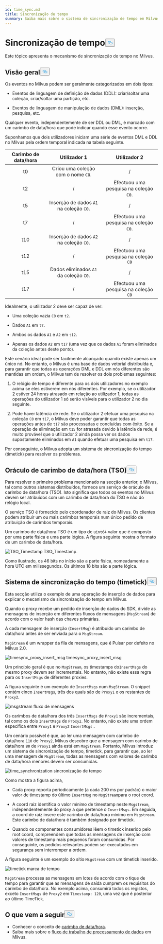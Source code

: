 ```yaml
---
id: time_sync.md
title: Sincronização de tempo
summary: Saiba mais sobre o sistema de sincronização de tempo em Milvus.
---
```

<h1 id="Time-Synchronization" class="common-anchor-header">Sincronização de tempo<button data-href="#Time-Synchronization" class="anchor-icon" translate="no">
      <svg translate="no"
        aria-hidden="true"
        focusable="false"
        height="20"
        version="1.1"
        viewBox="0 0 16 16"
        width="16"
      >
        <path
          fill="#0092E4"
          fill-rule="evenodd"
          d="M4 9h1v1H4c-1.5 0-3-1.69-3-3.5S2.55 3 4 3h4c1.45 0 3 1.69 3 3.5 0 1.41-.91 2.72-2 3.25V8.59c.58-.45 1-1.27 1-2.09C10 5.22 8.98 4 8 4H4c-.98 0-2 1.22-2 2.5S3 9 4 9zm9-3h-1v1h1c1 0 2 1.22 2 2.5S13.98 12 13 12H9c-.98 0-2-1.22-2-2.5 0-.83.42-1.64 1-2.09V6.25c-1.09.53-2 1.84-2 3.25C6 11.31 7.55 13 9 13h4c1.45 0 3-1.69 3-3.5S14.5 6 13 6z"
        ></path>
      </svg>
    </button></h1><p>Este tópico apresenta o mecanismo de sincronização de tempo no Milvus.</p>
<h2 id="Overview" class="common-anchor-header">Visão geral<button data-href="#Overview" class="anchor-icon" translate="no">
      <svg translate="no"
        aria-hidden="true"
        focusable="false"
        height="20"
        version="1.1"
        viewBox="0 0 16 16"
        width="16"
      >
        <path
          fill="#0092E4"
          fill-rule="evenodd"
          d="M4 9h1v1H4c-1.5 0-3-1.69-3-3.5S2.55 3 4 3h4c1.45 0 3 1.69 3 3.5 0 1.41-.91 2.72-2 3.25V8.59c.58-.45 1-1.27 1-2.09C10 5.22 8.98 4 8 4H4c-.98 0-2 1.22-2 2.5S3 9 4 9zm9-3h-1v1h1c1 0 2 1.22 2 2.5S13.98 12 13 12H9c-.98 0-2-1.22-2-2.5 0-.83.42-1.64 1-2.09V6.25c-1.09.53-2 1.84-2 3.25C6 11.31 7.55 13 9 13h4c1.45 0 3-1.69 3-3.5S14.5 6 13 6z"
        ></path>
      </svg>
    </button></h2><p>Os eventos no Milvus podem ser geralmente categorizados em dois tipos:</p>
<ul>
<li><p>Eventos de linguagem de definição de dados (DDL): criar/soltar uma coleção, criar/soltar uma partição, etc.</p></li>
<li><p>Eventos de linguagem de manipulação de dados (DML): inserção, pesquisa, etc.</p></li>
</ul>
<p>Qualquer evento, independentemente de ser DDL ou DML, é marcado com um carimbo de data/hora que pode indicar quando esse evento ocorre.</p>
<p>Suponhamos que dois utilizadores iniciam uma série de eventos DML e DDL no Milvus pela ordem temporal indicada na tabela seguinte.</p>
<table>
<thead>
<tr><th style="text-align:center">Carimbo de data/hora</th><th style="text-align:center">Utilizador 1</th><th style="text-align:center">Utilizador 2</th></tr>
</thead>
<tbody>
<tr><td style="text-align:center">t0</td><td style="text-align:center">Criou uma coleção com o nome <code translate="no">C0</code>.</td><td style="text-align:center">/</td></tr>
<tr><td style="text-align:center">t2</td><td style="text-align:center">/</td><td style="text-align:center">Efectuou uma pesquisa na coleção <code translate="no">C0</code>.</td></tr>
<tr><td style="text-align:center">t5</td><td style="text-align:center">Inserção de dados <code translate="no">A1</code> na coleção <code translate="no">C0</code>.</td><td style="text-align:center">/</td></tr>
<tr><td style="text-align:center">t7</td><td style="text-align:center">/</td><td style="text-align:center">Efectuou uma pesquisa na coleção <code translate="no">C0</code>.</td></tr>
<tr><td style="text-align:center">t10</td><td style="text-align:center">Inserção de dados <code translate="no">A2</code> na coleção <code translate="no">C0</code>.</td><td style="text-align:center">/</td></tr>
<tr><td style="text-align:center">t12</td><td style="text-align:center">/</td><td style="text-align:center">Efectuou uma pesquisa na coleção <code translate="no">C0</code></td></tr>
<tr><td style="text-align:center">t15</td><td style="text-align:center">Dados eliminados <code translate="no">A1</code> da coleção <code translate="no">C0</code>.</td><td style="text-align:center">/</td></tr>
<tr><td style="text-align:center">t17</td><td style="text-align:center">/</td><td style="text-align:center">Efectuou uma pesquisa na coleção <code translate="no">C0</code></td></tr>
</tbody>
</table>
<p>Idealmente, o utilizador 2 deve ser capaz de ver:</p>
<ul>
<li><p>Uma coleção vazia <code translate="no">C0</code> em <code translate="no">t2</code>.</p></li>
<li><p>Dados <code translate="no">A1</code> em <code translate="no">t7</code>.</p></li>
<li><p>Ambos os dados <code translate="no">A1</code> e <code translate="no">A2</code> em <code translate="no">t12</code>.</p></li>
<li><p>Apenas os dados <code translate="no">A2</code> em <code translate="no">t17</code> (uma vez que os dados <code translate="no">A1</code> foram eliminados da coleção antes deste ponto).</p></li>
</ul>
<p>Este cenário ideal pode ser facilmente alcançado quando existe apenas um único nó. No entanto, o Milvus é uma base de dados vetorial distribuída e, para garantir que todas as operações DML e DDL em nós diferentes são mantidas em ordem, o Milvus tem de resolver os dois problemas seguintes:</p>
<ol>
<li><p>O relógio de tempo é diferente para os dois utilizadores no exemplo acima se eles estiverem em nós diferentes. Por exemplo, se o utilizador 2 estiver 24 horas atrasado em relação ao utilizador 1, todas as operações do utilizador 1 só serão visíveis para o utilizador 2 no dia seguinte.</p></li>
<li><p>Pode haver latência de rede. Se o utilizador 2 efetuar uma pesquisa na coleção <code translate="no">C0</code> em <code translate="no">t17</code>, o Milvus deve poder garantir que todas as operações antes de <code translate="no">t17</code> são processadas e concluídas com êxito. Se a operação de eliminação em <code translate="no">t15</code> for atrasada devido à latência da rede, é muito provável que o utilizador 2 ainda possa ver os dados supostamente eliminados em <code translate="no">A1</code> quando efetuar uma pesquisa em <code translate="no">t17</code>.</p></li>
</ol>
<p>Por conseguinte, o Milvus adopta um sistema de sincronização do tempo (timetick) para resolver os problemas.</p>
<h2 id="Timestamp-oracle-TSO" class="common-anchor-header">Oráculo de carimbo de data/hora (TSO)<button data-href="#Timestamp-oracle-TSO" class="anchor-icon" translate="no">
      <svg translate="no"
        aria-hidden="true"
        focusable="false"
        height="20"
        version="1.1"
        viewBox="0 0 16 16"
        width="16"
      >
        <path
          fill="#0092E4"
          fill-rule="evenodd"
          d="M4 9h1v1H4c-1.5 0-3-1.69-3-3.5S2.55 3 4 3h4c1.45 0 3 1.69 3 3.5 0 1.41-.91 2.72-2 3.25V8.59c.58-.45 1-1.27 1-2.09C10 5.22 8.98 4 8 4H4c-.98 0-2 1.22-2 2.5S3 9 4 9zm9-3h-1v1h1c1 0 2 1.22 2 2.5S13.98 12 13 12H9c-.98 0-2-1.22-2-2.5 0-.83.42-1.64 1-2.09V6.25c-1.09.53-2 1.84-2 3.25C6 11.31 7.55 13 9 13h4c1.45 0 3-1.69 3-3.5S14.5 6 13 6z"
        ></path>
      </svg>
    </button></h2><p>Para resolver o primeiro problema mencionado na secção anterior, o Milvus, tal como outros sistemas distribuídos, fornece um serviço de oráculo de carimbo de data/hora (TSO). Isto significa que todos os eventos no Milvus devem ser atribuídos com um carimbo de data/hora do TSO e não do relógio local.</p>
<p>O serviço TSO é fornecido pelo coordenador de raiz do Milvus. Os clientes podem atribuir um ou mais carimbos temporais num único pedido de atribuição de carimbos temporais.</p>
<p>Um carimbo de data/hora TSO é um tipo de <code translate="no">uint64</code> valor que é composto por uma parte física e uma parte lógica. A figura seguinte mostra o formato de um carimbo de data/hora.</p>
<p>
  
   <span class="img-wrapper"> <img translate="no" src="/docs/v2.6.x/assets/TSO_Timestamp.png" alt="TSO_Timestamp" class="doc-image" id="tso_timestamp" />
   </span> <span class="img-wrapper"> <span>TSO_Timestamp</span>. </span></p>
<p>Como ilustrado, os 46 bits no início são a parte física, nomeadamente a hora UTC em milissegundos. Os últimos 18 bits são a parte lógica.</p>
<h2 id="Time-synchronization-system-timetick" class="common-anchor-header">Sistema de sincronização do tempo (timetick)<button data-href="#Time-synchronization-system-timetick" class="anchor-icon" translate="no">
      <svg translate="no"
        aria-hidden="true"
        focusable="false"
        height="20"
        version="1.1"
        viewBox="0 0 16 16"
        width="16"
      >
        <path
          fill="#0092E4"
          fill-rule="evenodd"
          d="M4 9h1v1H4c-1.5 0-3-1.69-3-3.5S2.55 3 4 3h4c1.45 0 3 1.69 3 3.5 0 1.41-.91 2.72-2 3.25V8.59c.58-.45 1-1.27 1-2.09C10 5.22 8.98 4 8 4H4c-.98 0-2 1.22-2 2.5S3 9 4 9zm9-3h-1v1h1c1 0 2 1.22 2 2.5S13.98 12 13 12H9c-.98 0-2-1.22-2-2.5 0-.83.42-1.64 1-2.09V6.25c-1.09.53-2 1.84-2 3.25C6 11.31 7.55 13 9 13h4c1.45 0 3-1.69 3-3.5S14.5 6 13 6z"
        ></path>
      </svg>
    </button></h2><p>Esta secção utiliza o exemplo de uma operação de inserção de dados para explicar o mecanismo de sincronização do tempo em Milvus.</p>
<p>Quando o proxy recebe um pedido de inserção de dados do SDK, divide as mensagens de inserção em diferentes fluxos de mensagens (<code translate="no">MsgStream</code>) de acordo com o valor hash das chaves primárias.</p>
<p>A cada mensagem de inserção (<code translate="no">InsertMsg</code>) é atribuído um carimbo de data/hora antes de ser enviada para o <code translate="no">MsgStream</code>.</p>
<div class="alert note">
  <code translate="no">MsgStream</code> é um wrapper da fila de mensagens, que é Pulsar por defeito no Milvus 2.0.</div>
<p>
  
   <span class="img-wrapper"> <img translate="no" src="/docs/v2.6.x/assets/timesync_proxy_insert_msg.png" alt="timesync_proxy_insert_msg" class="doc-image" id="timesync_proxy_insert_msg" />
   </span> <span class="img-wrapper"> <span>timesync_proxy_insert_msg</span> </span></p>
<p>Um princípio geral é que no <code translate="no">MsgStream</code>, os timestamps do<code translate="no">InsertMsgs</code> do mesmo proxy devem ser incrementais. No entanto, não existe essa regra para os <code translate="no">InsertMsgs</code> de diferentes proxies.</p>
<p>A figura seguinte é um exemplo de <code translate="no">InsertMsgs</code> num <code translate="no">MsgStream</code>. O snippet contém cinco <code translate="no">InsertMsgs</code>, três dos quais são de <code translate="no">Proxy1</code> e os restantes de <code translate="no">Proxy2</code>.</p>
<p>
  
   <span class="img-wrapper"> <img translate="no" src="/docs/v2.6.x/assets/msgstream.png" alt="msgstream" class="doc-image" id="msgstream" />
   </span> <span class="img-wrapper"> <span>fluxo de mensagens</span> </span></p>
<p>Os carimbos de data/hora dos três <code translate="no">InsertMsgs</code> de <code translate="no">Proxy1</code> são incrementais, tal como os dois <code translate="no">InsertMsgs</code> de <code translate="no">Proxy2</code>. No entanto, não existe uma ordem específica entre <code translate="no">Proxy1</code> e <code translate="no">Proxy2</code> <code translate="no">InsertMsgs</code> .</p>
<p>Um cenário possível é que, ao ler uma mensagem com carimbo de data/hora <code translate="no">110</code> de <code translate="no">Proxy2</code>, Milvus descobre que a mensagem com carimbo de data/hora <code translate="no">80</code> de <code translate="no">Proxy1</code> ainda está em <code translate="no">MsgStream</code>. Portanto, Milvus introduz um sistema de sincronização de tempo, timetick, para garantir que, ao ler uma mensagem de <code translate="no">MsgStream</code>, todas as mensagens com valores de carimbo de data/hora menores devem ser consumidas.</p>
<p>
  
   <span class="img-wrapper"> <img translate="no" src="/docs/v2.6.x/assets/time_synchronization.png" alt="time_synchronization" class="doc-image" id="time_synchronization" />
   </span> <span class="img-wrapper"> <span>sincronização de tempo</span> </span></p>
<p>Como mostra a figura acima,</p>
<ul>
<li><p>Cada proxy reporta periodicamente (a cada 200 ms por padrão) o maior valor de timestamp do último <code translate="no">InsertMsg</code> no <code translate="no">MsgStream</code>para o root coord.</p></li>
<li><p>A coord raiz identifica o valor mínimo de timestamp neste <code translate="no">Msgstream</code>, independentemente do proxy a que pertence o <code translate="no">InsertMsgs</code>. Em seguida, a coord de raiz insere este carimbo de data/hora mínimo em <code translate="no">Msgstream</code>. Este carimbo de data/hora é também designado por timetick.</p></li>
<li><p>Quando os componentes consumidores lêem o timetick inserido pelo root coord, compreendem que todas as mensagens de inserção com valores de timestamp mais pequenos foram consumidas. Por conseguinte, os pedidos relevantes podem ser executados em segurança sem interromper a ordem.</p></li>
</ul>
<p>A figura seguinte é um exemplo do sítio <code translate="no">Msgstream</code> com um timetick inserido.</p>
<p>
  
   <span class="img-wrapper"> <img translate="no" src="/docs/v2.6.x/assets/timetick.png" alt="timetick" class="doc-image" id="timetick" />
   </span> <span class="img-wrapper"> <span>marca de tempo</span> </span></p>
<p><code translate="no">MsgStream</code> processa as mensagens em lotes de acordo com o tique de tempo para garantir que as mensagens de saída cumprem os requisitos do carimbo de data/hora. No exemplo acima, consumirá todos os registos, exceto <code translate="no">InsertMsgs</code> de <code translate="no">Proxy2</code> em <code translate="no">Timestamp: 120</code>, uma vez que é posterior ao último TimeTick.</p>
<h2 id="Whats-next" class="common-anchor-header">O que vem a seguir<button data-href="#Whats-next" class="anchor-icon" translate="no">
      <svg translate="no"
        aria-hidden="true"
        focusable="false"
        height="20"
        version="1.1"
        viewBox="0 0 16 16"
        width="16"
      >
        <path
          fill="#0092E4"
          fill-rule="evenodd"
          d="M4 9h1v1H4c-1.5 0-3-1.69-3-3.5S2.55 3 4 3h4c1.45 0 3 1.69 3 3.5 0 1.41-.91 2.72-2 3.25V8.59c.58-.45 1-1.27 1-2.09C10 5.22 8.98 4 8 4H4c-.98 0-2 1.22-2 2.5S3 9 4 9zm9-3h-1v1h1c1 0 2 1.22 2 2.5S13.98 12 13 12H9c-.98 0-2-1.22-2-2.5 0-.83.42-1.64 1-2.09V6.25c-1.09.53-2 1.84-2 3.25C6 11.31 7.55 13 9 13h4c1.45 0 3-1.69 3-3.5S14.5 6 13 6z"
        ></path>
      </svg>
    </button></h2><ul>
<li>Conhecer o conceito de <a href="/docs/pt/timestamp.md">carimbo de data/hora</a>.</li>
<li>Saiba mais sobre o <a href="/docs/pt/data_processing.md">fluxo de trabalho de processamento de dados</a> em Milvus.</li>
</ul>
